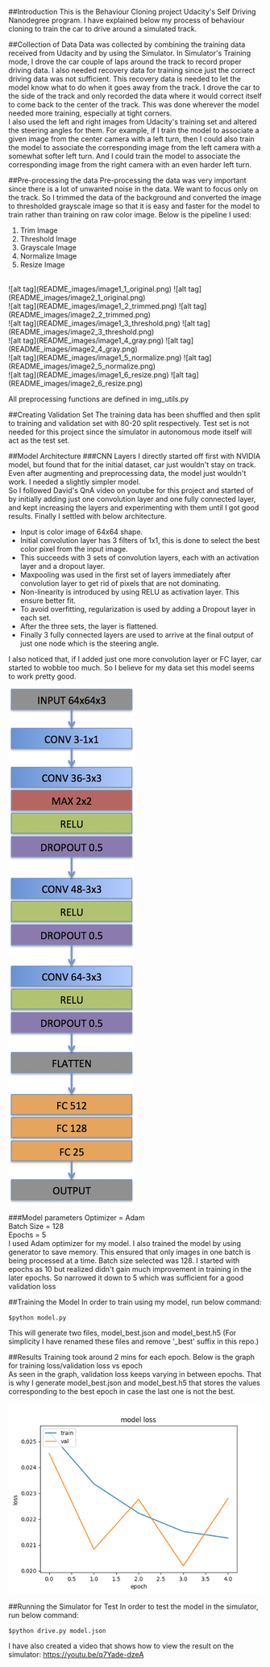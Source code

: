 
##Introduction
This is the Behaviour Cloning project Udacity's Self Driving Nanodegree program. 
I have explained below my process of behaviour cloning to train the car to drive around a simulated track.

##Collection of Data
Data was collected by combining the training data received from Udacity and by using the Simulator. 
In Simulator's Training mode, I drove the car couple of laps around the track to record proper driving data. 
I also needed recovery data for training since just the correct driving data was not sufficient. This recovery data
is needed to let the model know what to do when it goes away from the track. I drove the car to the side of the track
and only recorded the data where it would correct itself to come back to the center of the track. This was done 
wherever the model needed more training, especially at tight corners.<BR>
I also used the left and right images from Udacity's training set and altered the steering angles for them. 
For example, if I train the model to associate a given image from the center camera with a left turn, then I could also train the model to associate the corresponding image from the left camera with a somewhat softer left turn. And I could train the model to associate the corresponding image from the right camera with an even harder left turn.


##Pre-processing the data
Pre-processing the data was very important since there is a lot of unwanted noise in the data. We want to focus only
on the track. So I trimmed the data of the background and converted the image to thresholded grayscale image so 
that it is easy and faster for the model to train rather than training on raw color image.
Below is the pipeline I used:<BR>
1. Trim Image<BR>
2. Threshold Image<BR>
3. Grayscale Image<BR>
4. Normalize Image<BR>
5. Resize Image<BR>
<BR>
![alt tag](README_images/image1_1_original.png)
![alt tag](README_images/image2_1_original.png)<BR>
![alt tag](README_images/image1_2_trimmed.png)
![alt tag](README_images/image2_2_trimmed.png)<BR>
![alt tag](README_images/image1_3_threshold.png)
![alt tag](README_images/image2_3_threshold.png)<BR>
![alt tag](README_images/image1_4_gray.png)
![alt tag](README_images/image2_4_gray.png)<BR>
![alt tag](README_images/image1_5_normalize.png)
![alt tag](README_images/image2_5_normalize.png)<BR>
![alt tag](README_images/image1_6_resize.png)
![alt tag](README_images/image2_6_resize.png)<BR>

All preprocessing functions are defined in img_utils.py

##Creating Validation Set
The training data has been shuffled and then split to training and validation set with 80-20 split respectively. 
Test set is not needed for this project since the simulator in autonomous mode itself will act as the test set. 

##Model Architecture
###CNN Layers
I directly started off first with NVIDIA model, but found that for the initial dataset, car just wouldn't stay on track. Even after augmenting and preprocessing data, the model just wouldn't work. I needed a slightly simpler model. <br> 
So I followed David's QnA video on youtube for this project and started of by initially adding just one convolution layer and one fully connected layer, and kept increasing the layers and experimenting with them until I got good results. Finally I settled with below architecture.<br>

* Input is color image of 64x64 shape.
* Initial convolution layer has 3 filters of 1x1, this is done to select the best color pixel from the input image.
* This succeeds with 3 sets of convolution layers, each with an activation layer and a dropout layer.
* Maxpooling was used in the first set of layers immediately after convolution layer to get rid of pixels that are not dominating.
* Non-linearity is introduced by using RELU as activation layer. This ensure better fit.
* To avoid overfitting, regularization is used by adding a Dropout layer in each set.
* After the three sets, the layer is flattened.
* Finally 3 fully connected layers are used to arrive at the final output of just one node which is the steering angle.

I also noticed that, if I added just one more convolution layer or FC layer, car started to wobble too much. So I believe for my data set this model seems to work pretty good.

![alt tag](./model_flowchart.jpg)

###Model parameters
Optimizer = Adam<BR>
Batch Size = 128<BR>
Epochs = 5<BR>
I used Adam optimizer for my model. I also trained the model by using generator to save memory.
This ensured that only images in one batch is being processed at a time.
Batch size selected was 128. I started with epochs as 10 but realized didn't gain much improvement
in training in the later epochs. So narrowed it down to 5 which was sufficient for a good validation loss

##Training the Model
In order to train using my model, run below command:
```
$python model.py
```

This will generate two files, model_best.json and model_best.h5
(For simplicity I have renamed these files and remove '_best' suffix in this repo.)

##Results
Training took around 2 mins for each epoch. Below is the graph for training loss/validation loss vs epoch <BR>
As seen in the graph, validation loss keeps varying in between epochs. That is why I generate model_best.json and model_best.h5 that stores the values corresponding to the best epoch in case the last one is not the best.

![alt tag](model_loss_plot.png)

##Running the Simulator for Test
In order to test the model in the simulator, run below command:
```
$python drive.py model.json
```
I have also created a video that shows how to view the result on the simulator:
https://youtu.be/q7Yade-dzeA
